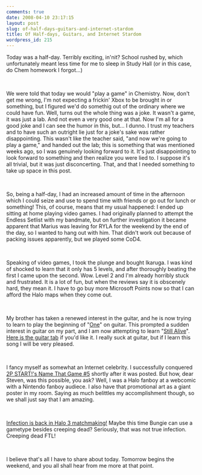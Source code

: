 ```yaml
---
comments: true
date: 2008-04-10 23:17:15
layout: post
slug: of-half-days-guitars-and-internet-stardom
title: Of Half-days, Guitars, and Internet Stardom
wordpress_id: 215
---
```


Today was a half-day. Terribly exciting, in'nit? School rushed by, which unfortunately meant less time for me to sleep in Study Hall (or in this case, do Chem homework I forgot...)




 




We were told that today we would "play a game" in Chemistry. Now, don't get me wrong, I'm not expecting a frickin' Xbox to be brought in or something, but I figured we'd do somethig out of the ordinary where we could have fun. Well, turns out the whole thing was a joke. It wasn't a game, it was just a lab. And not even a very good one at that. Now I'm all for a good joke and I can see the humor in this, but... I dunno. I trust my teachers and to have such an outright lie just for a joke's sake was rather disappointing. This wasn't like the teacher said, "and now we're going to play a game," and handed out the lab; this is something that was mentioned weeks ago, so I was genuinely looking forward to it. It's just disappointing to look forward to something and then realize you were lied to. I suppose it's all trivial, but it was just disconcerting. That, and that I needed something to take up space in this post.




 




So, being a half-day, I had an increased amount of time in the afternoon which I could seize and use to spend time with friends or go out for lunch or something! This, of course, means that my usual happened: I ended up sitting at home playing video games. I had originally planned to attempt the Endless Setlist with my bandmate, but on further investigation it became apparent that Marius was leaving for RYLA for the weekend by the end of the day, so I wanted to hang out with him. That didn't work out because of packing issues apparently, but we played some CoD4.




 




Speaking of video games, I took the plunge and bought Ikaruga. I was kind of shocked to learn that it only has 5 levels, and after thoroughly beating the first I came upon the second. Wow. Level 2 and I'm already horribly stuck and frustrated. It is a lot of fun, but when the reviews say it is obscenely hard, they mean it. I have to go buy more Microsoft Points now so that I can afford the Halo maps when they come out.




 




My brother has taken a renewed interest in the guitar, and he is now trying to learn to play the beginning of "[One](http://en.wikipedia.org/wiki/One_(Metallica_song))" on guitar. This prompted a sudden interest in guitar on my part, and I am now attempting to learn "[Still Alive](http://en.wikipedia.org/wiki/Still_Alive#Soundtrack)". [Here is the guitar tab](http://www.ultimate-guitar.com/tabs/j/jonathan_coulton/still_alive_tab.htm) if you'd like it. I really suck at guitar, but if I learn this song I will be very pleased.




 




I fancy myself as somewhat an Internet celebrity. I successfully conquered [2P START!'s Name That Game #5](http://www.2pstart.com/2008/04/09/name-that-game-5/) shortly after it was posted. But how, dear Steven, was this possible, you ask? Well, I was a Halo fanboy at a webcomic with a Nintendo fanboy audiece. I also have that promotional art as a giant poster in my room. Saying as much belittles my accomplishment though, so we shall just say that I am amazing.




 




[Infection is back in Halo 3 matchmaking!](http://www.bungie.net/News/content.aspx?type=news&cid=13513) Maybe this time Bungie can use a gametype besides creeping dead? Seriously, that was not true infection. Creeping dead FTL!




 




I believe that's all I have to share about today. Tomorrow begins the weekend, and you all shall hear from me more at that point.
